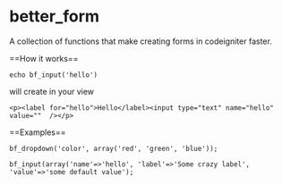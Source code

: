 better_form
===========

A collection of functions that make creating forms in codeigniter faster. 


==How it works==


    echo bf_input('hello')

will create in your view

    <p><label for="hello">Hello</label><input type="text" name="hello" value=""  /></p>


==Examples==


    bf_dropdown('color', array('red', 'green', 'blue'));

    bf_input(array('name'=>'hello', 'label'=>'Some crazy label', 'value'=>'some default value');
